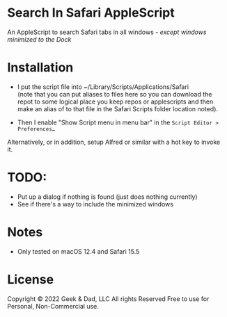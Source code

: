 # Search In Safari AppleScript

An AppleScript to search Safari tabs in all windows - *except windows minimized to the Dock*

# Installation

- I put the script file into ~/Library/Scripts/Applications/Safari </br>  (note that you can put aliases to files here so you can download the repot to some logical place you keep repos or applescripts and then make an alias of to that file in the Safari Scripts folder location noted).

- Then I enable "Show Script menu in menu bar" in the `Script Editor > Preferences…`

Alternatively, or in addition, setup Alfred or similar with a hot key to invoke it.

# TODO:
- Put up a dialog if nothing is found (just does nothing currently)
- See if there's a way to include the minimized windows

# Notes
- Only tested on macOS 12.4 and Safari 15.5

# License

Copyright © 2022 Geek & Dad, LLC
All rights Reserved
Free to use for Personal, Non-Commercial use.
